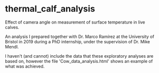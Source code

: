 # thermal_calf_analysis
Effect of camera angle on measurement of surface temperature in live calves.

An analysis I prepared together with Dr. Marco Ramírez at the University of Bristol in 2019 during a PhD internship, under the supervision of Dr. Mike Mendl.

I haven't (and cannot) include the data that these exploratory analyses are based on, however the file 'Cow_data_analysis.html' shows an example of what was achieved.
